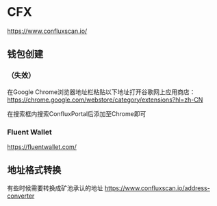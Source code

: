 
# CFX

https://www.confluxscan.io/

## 钱包创建

### （失效）
在Google Chrome浏览器地址栏粘贴以下地址打开谷歌网上应用商店：
https://chrome.google.com/webstore/category/extensions?hl=zh-CN

在搜索框内搜索ConfluxPortal后添加至Chrome即可

### Fluent Wallet
https://fluentwallet.com/

## 地址格式转换
有些时候需要转换成矿池承认的地址
https://www.confluxscan.io/address-converter


